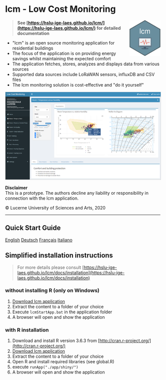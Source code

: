 # lcm - Low Cost Monitoring
<img src="https://github.com/hslu-ige-laes/lcm/raw/master/docs/assets/images/lcm.png" width="100" align="right" class="inline"/>

> **See [https://hslu-ige-laes.github.io/lcm/](https://hslu-ige-laes.github.io/lcm/) for detailed documentation**

- "lcm" is an open source monitoring application for residential buildings
- The focus of the application is on providing energy savings whilst maintaining the expected comfort
- The application fetches, stores, analyzes and displays data from various sources
- Supported data sources include LoRaWAN sensors, influxDB and CSV files
- The lcm monitoring solution is cost-effective and "do it yourself"

<img src="https://raw.githubusercontent.com/hslu-ige-laes/lcm/master/docs/assets/images/aboutDashboardLayout_02.png" style="border:1px solid lightgrey" onclick="window.open('https://raw.githubusercontent.com/hslu-ige-laes/lcm/master/docs/assets/images/aboutDashboardLayout_02.png', '_blank');" />

**Disclaimer**<br>
This is a prototype. The authors decline any liability or responsibility in connection with the lcm application.

&copy; Lucerne University of Sciences and Arts, 2020

<hr>

## Quick Start Guide
[English](https://hslu-ige-laes.github.io/lcm/docs/quickStartGuide/en/)
[Deutsch](https://hslu-ige-laes.github.io/lcm/docs/quickStartGuide/de/)
[Français](https://hslu-ige-laes.github.io/lcm/docs/quickStartGuide/fr/)
[Italiano](https://hslu-ige-laes.github.io/lcm/docs/quickStartGuide/it/)


## Simplified installation instructions
> For more details please consult [https://hslu-ige-laes.github.io/lcm/docs/installation](https://hslu-ige-laes.github.io/lcm/docs/installation)

### without installing R (only on Windows)
1. <a href="https://downgit.github.io/#/home?url=https://github.com/hslu-ige-laes/lcm" download>Download lcm application</a>
1. Extract the content to a folder of your choice
1. Execute `lcmStartApp.bat` in the application folder
1. A browser will open and show the application

### with R installation
1. Download and install R version 3.6.3 from [http://cran.r-project.org/](http://cran.r-project.org/)
1. <a href="https://downgit.github.io/#/home?url=https://github.com/hslu-ige-laes/lcm" download>Download lcm application</a>
1. Extract the content to a folder of your choice
1. Open R and install required libraries (see global.R)
1. execute `runApp("./app/shiny/")`
1. A browser will open and show the application

